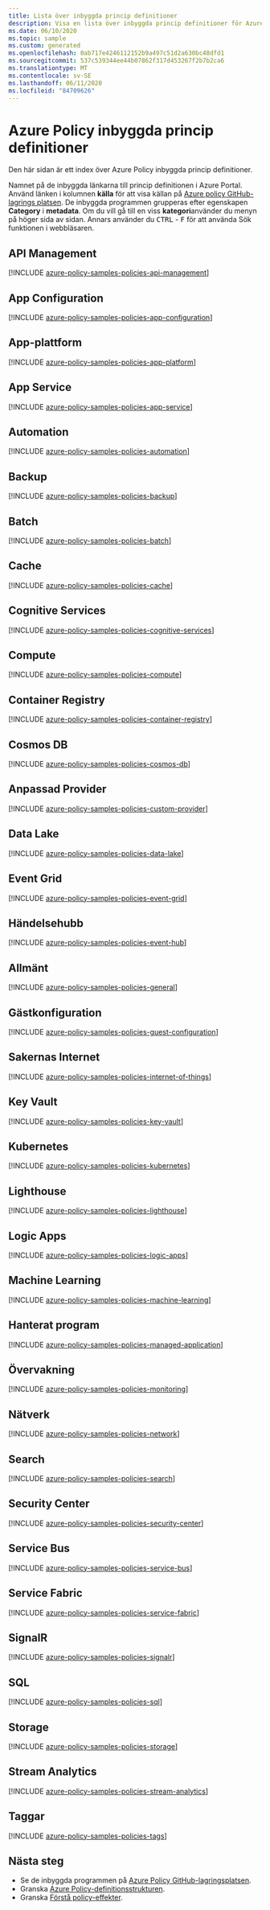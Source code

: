 ```yaml
---
title: Lista över inbyggda princip definitioner
description: Visa en lista över inbyggda princip definitioner för Azure Policy. Kategorierna omfattar taggar, regelefterlevnad, Key Vault, Kubernetes, gäst konfiguration och mycket annat.
ms.date: 06/10/2020
ms.topic: sample
ms.custom: generated
ms.openlocfilehash: 0ab717e4246112152b9a497c51d2a630bc48dfd1
ms.sourcegitcommit: 537c539344ee44b07862f317d453267f2b7b2ca6
ms.translationtype: MT
ms.contentlocale: sv-SE
ms.lasthandoff: 06/11/2020
ms.locfileid: "84709626"
---
```

# <a name="azure-policy-built-in-policy-definitions"></a>Azure Policy inbyggda princip definitioner

Den här sidan är ett index över Azure Policy inbyggda princip definitioner.

Namnet på de inbyggda länkarna till princip definitionen i Azure Portal. Använd länken i kolumnen **källa** för att visa källan på [Azure policy GitHub-lagrings platsen](https://github.com/Azure/azure-policy). De inbyggda programmen grupperas efter egenskapen **Category** i **metadata**. Om du vill gå till en viss **kategori**använder du menyn på höger sida av sidan. Annars använder du <kbd>CTRL</kbd> - <kbd>F</kbd> för att använda Sök funktionen i webbläsaren.

## <a name="api-management"></a>API Management

[!INCLUDE [azure-policy-samples-policies-api-management](../../../../includes/policy/samples/bycat/policies-api-management.md)]

## <a name="app-configuration"></a>App Configuration

[!INCLUDE [azure-policy-samples-policies-app-configuration](../../../../includes/policy/samples/bycat/policies-app-configuration.md)]

## <a name="app-platform"></a>App-plattform

[!INCLUDE [azure-policy-samples-policies-app-platform](../../../../includes/policy/samples/bycat/policies-app-platform.md)]

## <a name="app-service"></a>App Service

[!INCLUDE [azure-policy-samples-policies-app-service](../../../../includes/policy/samples/bycat/policies-app-service.md)]

## <a name="automation"></a>Automation

[!INCLUDE [azure-policy-samples-policies-automation](../../../../includes/policy/samples/bycat/policies-automation.md)]

## <a name="backup"></a>Backup

[!INCLUDE [azure-policy-samples-policies-backup](../../../../includes/policy/samples/bycat/policies-backup.md)]

## <a name="batch"></a>Batch

[!INCLUDE [azure-policy-samples-policies-batch](../../../../includes/policy/samples/bycat/policies-batch.md)]

## <a name="cache"></a>Cache

[!INCLUDE [azure-policy-samples-policies-cache](../../../../includes/policy/samples/bycat/policies-cache.md)]

## <a name="cognitive-services"></a>Cognitive Services

[!INCLUDE [azure-policy-samples-policies-cognitive-services](../../../../includes/policy/samples/bycat/policies-cognitive-services.md)]

## <a name="compute"></a>Compute

[!INCLUDE [azure-policy-samples-policies-compute](../../../../includes/policy/samples/bycat/policies-compute.md)]

## <a name="container-registry"></a>Container Registry

[!INCLUDE [azure-policy-samples-policies-container-registry](../../../../includes/policy/samples/bycat/policies-container-registry.md)]

## <a name="cosmos-db"></a>Cosmos DB

[!INCLUDE [azure-policy-samples-policies-cosmos-db](../../../../includes/policy/samples/bycat/policies-cosmos-db.md)]

## <a name="custom-provider"></a>Anpassad Provider

[!INCLUDE [azure-policy-samples-policies-custom-provider](../../../../includes/policy/samples/bycat/policies-custom-provider.md)]

## <a name="data-lake"></a>Data Lake

[!INCLUDE [azure-policy-samples-policies-data-lake](../../../../includes/policy/samples/bycat/policies-data-lake.md)]

## <a name="event-grid"></a>Event Grid

[!INCLUDE [azure-policy-samples-policies-event-grid](../../../../includes/policy/samples/bycat/policies-event-grid.md)]

## <a name="event-hub"></a>Händelsehubb

[!INCLUDE [azure-policy-samples-policies-event-hub](../../../../includes/policy/samples/bycat/policies-event-hub.md)]

## <a name="general"></a>Allmänt

[!INCLUDE [azure-policy-samples-policies-general](../../../../includes/policy/samples/bycat/policies-general.md)]

## <a name="guest-configuration"></a>Gästkonfiguration

[!INCLUDE [azure-policy-samples-policies-guest-configuration](../../../../includes/policy/samples/bycat/policies-guest-configuration.md)]

## <a name="internet-of-things"></a>Sakernas Internet

[!INCLUDE [azure-policy-samples-policies-internet-of-things](../../../../includes/policy/samples/bycat/policies-internet-of-things.md)]

## <a name="key-vault"></a>Key Vault

[!INCLUDE [azure-policy-samples-policies-key-vault](../../../../includes/policy/samples/bycat/policies-key-vault.md)]

## <a name="kubernetes"></a>Kubernetes

[!INCLUDE [azure-policy-samples-policies-kubernetes](../../../../includes/policy/samples/bycat/policies-kubernetes.md)]

## <a name="lighthouse"></a>Lighthouse

[!INCLUDE [azure-policy-samples-policies-lighthouse](../../../../includes/policy/samples/bycat/policies-lighthouse.md)]

## <a name="logic-apps"></a>Logic Apps

[!INCLUDE [azure-policy-samples-policies-logic-apps](../../../../includes/policy/samples/bycat/policies-logic-apps.md)]

## <a name="machine-learning"></a>Machine Learning

[!INCLUDE [azure-policy-samples-policies-machine-learning](../../../../includes/policy/samples/bycat/policies-machine-learning.md)]

## <a name="managed-application"></a>Hanterat program

[!INCLUDE [azure-policy-samples-policies-managed-application](../../../../includes/policy/samples/bycat/policies-managed-application.md)]

## <a name="monitoring"></a>Övervakning

[!INCLUDE [azure-policy-samples-policies-monitoring](../../../../includes/policy/samples/bycat/policies-monitoring.md)]

## <a name="network"></a>Nätverk

[!INCLUDE [azure-policy-samples-policies-network](../../../../includes/policy/samples/bycat/policies-network.md)]

## <a name="search"></a>Search

[!INCLUDE [azure-policy-samples-policies-search](../../../../includes/policy/samples/bycat/policies-search.md)]

## <a name="security-center"></a>Security Center

[!INCLUDE [azure-policy-samples-policies-security-center](../../../../includes/policy/samples/bycat/policies-security-center.md)]

## <a name="service-bus"></a>Service Bus

[!INCLUDE [azure-policy-samples-policies-service-bus](../../../../includes/policy/samples/bycat/policies-service-bus.md)]

## <a name="service-fabric"></a>Service Fabric

[!INCLUDE [azure-policy-samples-policies-service-fabric](../../../../includes/policy/samples/bycat/policies-service-fabric.md)]

## <a name="signalr"></a>SignalR

[!INCLUDE [azure-policy-samples-policies-signalr](../../../../includes/policy/samples/bycat/policies-signalr.md)]

## <a name="sql"></a>SQL

[!INCLUDE [azure-policy-samples-policies-sql](../../../../includes/policy/samples/bycat/policies-sql.md)]

## <a name="storage"></a>Storage

[!INCLUDE [azure-policy-samples-policies-storage](../../../../includes/policy/samples/bycat/policies-storage.md)]

## <a name="stream-analytics"></a>Stream Analytics

[!INCLUDE [azure-policy-samples-policies-stream-analytics](../../../../includes/policy/samples/bycat/policies-stream-analytics.md)]

## <a name="tags"></a>Taggar

[!INCLUDE [azure-policy-samples-policies-tags](../../../../includes/policy/samples/bycat/policies-tags.md)]

## <a name="next-steps"></a>Nästa steg

- Se de inbyggda programmen på [Azure Policy GitHub-lagringsplatsen](https://github.com/Azure/azure-policy).
- Granska [Azure Policy-definitionsstrukturen](../concepts/definition-structure.md).
- Granska [Förstå policy-effekter](../concepts/effects.md).

